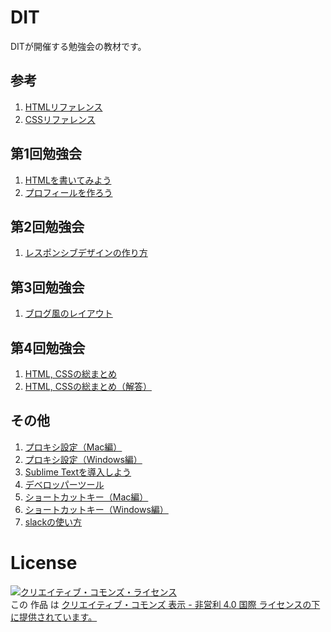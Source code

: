 # DIT
DITが開催する勉強会の教材です。

## 参考
1. [HTMLリファレンス](common/html_reference.md)
1. [CSSリファレンス](common/css_reference.md)

## 第1回勉強会
1. [HTMLを書いてみよう](1/helloworld.md)
1. [プロフィールを作ろう](1/profile.md)

## 第2回勉強会
1. [レスポンシブデザインの作り方](2/how_to_design_responsively.md)


## 第3回勉強会
1. [ブログ風のレイアウト](3/basic_bloglike_layout.md)

## 第4回勉強会
1. [HTML, CSSの総まとめ](4/html-css.md)
1. [HTML, CSSの総まとめ（解答）](4/html-css-text.md)

## その他
1. [プロキシ設定（Mac編）](common/proxy_on_mac.md)
1. [プロキシ設定（Windows編）](common/proxy_on_windows.md)
1. [Sublime Textを導入しよう](common/sublime.md)
1. [デベロッパーツール](common/dev_tool.md)
1. [ショートカットキー（Mac編）](common/shortcutkey_mac.md)
1. [ショートカットキー（Windows編）](common/shortcutkey_win.md)
1. [slackの使い方](common/how_to_use_slack.md)

# License
<a rel="license" href="http://creativecommons.org/licenses/by-nc/4.0/"><img alt="クリエイティブ・コモンズ・ライセンス" style="border-width:0" src="https://i.creativecommons.org/l/by-nc/4.0/88x31.png" /></a><br />この 作品 は <a rel="license" href="http://creativecommons.org/licenses/by-nc/4.0/">クリエイティブ・コモンズ 表示 - 非営利 4.0 国際 ライセンスの下に提供されています。</a>
